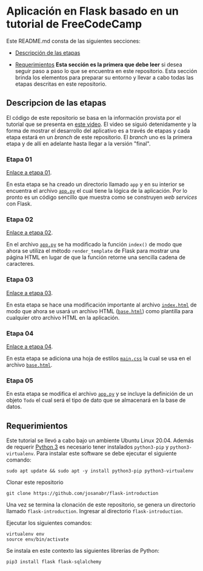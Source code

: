 # Aplicación en Flask basado en un tutorial de FreeCodeCamp

Este README.md consta de las siguientes secciones:

* [Descripción de las etapas](#descripcion-de-las-etapas)

* [Requerimientos](#requerimientos) **Esta sección es la primera que debe leer** si desea seguir paso a paso lo que se encuentra en este repositorio. Esta sección brinda los elementos para preparar su entorno y llevar a cabo todas las etapas descritas en este repositorio.

## Descripcion de las etapas 

El código de este repositorio se basa en la información provista por el tutorial que se presenta en [este video](https://www.youtube.com/watch?v=Z1RJmh_OqeA&t=91s).
El video se siguió detenidamente y la forma de mostrar el desarrollo del aplicativo es a través de etapas y cada etapa estará en un *branch* de este repositorio.
El *branch* uno es la primera etapa y de allí en adelante hasta llegar a la versión "final".

### Etapa 01 

[Enlace a etapa 01](https://github.com/josanabr/flask-introduction/tree/etapa-01).

En esta etapa se ha creado un directorio llamado `app` y en su interior se encuentra el archivo [`app.py`](app/app.py) el cual tiene la lógica de la aplicación.
Por lo pronto es un código sencillo que muestra como se construyen *web services* con Flask.

### Etapa 02

[Enlace a etapa 02](https://github.com/josanabr/flask-introduction/tree/etapa-02).

En el archivo [`app.py`](app/app.py) se ha modificado la función `index()` de modo que ahora se utiliza el método `render_template` de Flask para mostrar una página HTML en lugar de que la función retorne una sencilla cadena de caracteres.

### Etapa 03

[Enlace a etapa 03](https://github.com/josanabr/flask-introduction/tree/etapa-03).

En esta etapa se hace una modificación importante al archivo [`index.html`](app/templates/index.html) de modo que ahora se usará un archivo HTML ([`base.html`](app/templates/base.html)) como plantilla para cualquier otro archivo HTML en la aplicación.

### Etapa 04 

[Enlace a etapa 04](https://github.com/josanabr/flask-introduction/tree/etapa-04).

En esta etapa se adiciona una hoja de estilos [`main.css`](app/static/css/main.css) la cual se usa en el archivo [`base.html`](app/templates/base.html).

### Etapa 05 

En esta etapa se modifica el archivo [`app.py`](app/app.py) y se incluye la definición de un objeto `Todo` el cual será el tipo de dato que se almacenará en la base de datos.


## Requerimientos

Este tutorial se llevó a cabo bajo un ambiente Ubuntu Linux 20.04.
Además de requerir [Python 3](https://phoenixnap.com/kb/how-to-install-python-3-ubuntu) es necesario tener instalados `python3-pip` y `python3-virtualenv`. 
Para instalar este software se debe ejecutar el siguiente comando:

```
sudo apt update && sudo apt -y install python3-pip python3-virtualenv
```

Clonar este repositorio

```
git clone https://github.com/josanabr/flask-introduction
```

Una vez se termina la clonación de este repositorio, se genera un directorio llamado `flask-introduction`. 
Ingresar al directorio `flask-introduction`.

Ejecutar los siguientes comandos:

```
virtualenv env
source env/bin/activate
```

Se instala en este contexto las siguientes librerías de Python:

```
pip3 install flask flask-sqlalchemy
```


